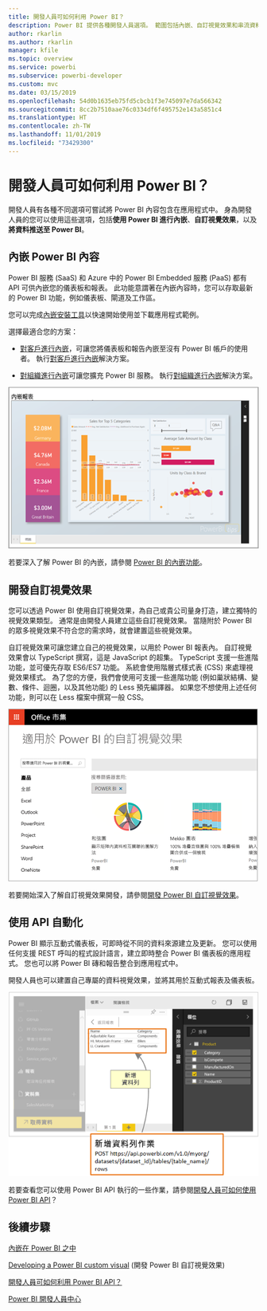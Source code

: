 ```yaml
---
title: 開發人員可如何利用 Power BI？
description: Power BI 提供各種開發人員選項。 範圍包括內嵌、自訂視覺效果和串流資料集。
author: rkarlin
ms.author: rkarlin
manager: kfile
ms.topic: overview
ms.service: powerbi
ms.subservice: powerbi-developer
ms.custom: mvc
ms.date: 03/15/2019
ms.openlocfilehash: 54d0b1635eb75fd5cbcb1f3e745097e7da566342
ms.sourcegitcommit: 8cc2b7510aae76c0334df6f495752e143a5851c4
ms.translationtype: HT
ms.contentlocale: zh-TW
ms.lasthandoff: 11/01/2019
ms.locfileid: "73429300"
---
```

# <a name="what-can-developers-do-with-power-bi"></a>開發人員可如何利用 Power BI？

開發人員有各種不同選項可嘗試將 Power BI 內容包含在應用程式中。 身為開發人員的您可以使用這些選項，包括**使用 Power BI 進行內嵌**、**自訂視覺效果**，以及**將資料推送至 Power BI**。

## <a name="embedding-power-bi-content"></a>內嵌 Power BI 內容

Power BI 服務 (SaaS) 和 Azure 中的 Power BI Embedded 服務 (PaaS) 都有 API 可供內嵌您的儀表板和報表。 此功能意謂著在內嵌內容時，您可以存取最新的 Power BI 功能，例如儀表板、閘道及工作區。

您可以完成[內嵌安裝工具](https://aka.ms/embedsetup)以快速開始使用並下載應用程式範例。

選擇最適合您的方案：

* [對客戶進行內嵌](embedding.md#embedding-for-your-customers)，可讓您將儀表板和報告內嵌至沒有 Power BI 帳戶的使用者。 執行[對客戶進行內嵌](https://aka.ms/embedsetup/AppOwnsData)解決方案。

* [對組織進行內嵌](embedding.md#embedding-for-your-organization)可讓您擴充 Power BI 服務。 執行[對組織進行內嵌](https://aka.ms/embedsetup/UserOwnsData)解決方案。

![PBIE 範例](media/what-can-you-do/what-can-you-do-02.png)

若要深入了解 Power BI 的內嵌，請參閱 [Power BI 的內嵌功能](embedding.md)。

## <a name="developing-custom-visuals"></a>開發自訂視覺效果

您可以透過 Power BI 使用自訂視覺效果，為自己或貴公司量身打造，建立獨特的視覺效果類型。 通常是由開發人員建立這些自訂視覺效果。 當隨附於 Power BI 的眾多視覺效果不符合您的需求時，就會建置這些視覺效果。

自訂視覺效果可讓您建立自己的視覺效果，以用於 Power BI 報表內。 自訂視覺效果會以 TypeScript 撰寫，這是 JavaScript 的超集。 TypeScript 支援一些進階功能，並可優先存取 ES6/ES7 功能。 系統會使用階層式樣式表 (CSS) 來處理視覺效果樣式。 為了您的方便，我們會使用可支援一些進階功能 (例如巢狀結構、變數、條件、迴圈，以及其他功能) 的 Less 預先編譯器。 如果您不想使用上述任何功能，則可以在 Less 檔案中撰寫一般 CSS。

![CV 範例](media/what-can-you-do/powerbi-custom-visual-store.png)

若要開始深入了解自訂視覺效果開發，請參閱[開發 Power BI 自訂視覺效果](visuals/custom-visual-develop-tutorial.md)。

## <a name="using-api-automation"></a>使用 API 自動化

Power BI 顯示互動式儀表板，可即時從不同的資料來源建立及更新。 您可以使用任何支援 REST 呼叫的程式設計語言，建立即時整合 Power BI 儀表板的應用程式。 您也可以將 Power BI 磚和報告整合到應用程式中。

開發人員也可以建置自己專屬的資料視覺效果，並將其用於互動式報表及儀表板。

![推送資料範例](media/what-can-you-do/powerbi-push-data.png)

若要查看您可以使用 Power BI API 執行的一些作業，請參閱[開發人員可如何使用 Power BI API](overview-of-power-bi-rest-api.md)？

## <a name="next-steps"></a>後續步驟

[內嵌在 Power BI 之中](embedding.md)  

[Developing a Power BI custom visual](https://microsoft.github.io/PowerBI-visuals/docs/step-by-step-lab/developing-a-power-bi-custom-visual/) (開發 Power BI 自訂視覺效果)

[開發人員可如何利用 Power BI API？](overview-of-power-bi-rest-api.md)

[Power BI 開發人員中心](https://powerbi.microsoft.com/developers/)